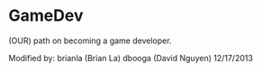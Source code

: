 GameDev
=======

(OUR) path on becoming a game developer.

Modified by: 
brianla (Brian La)
dbooga (David Nguyen) 12/17/2013